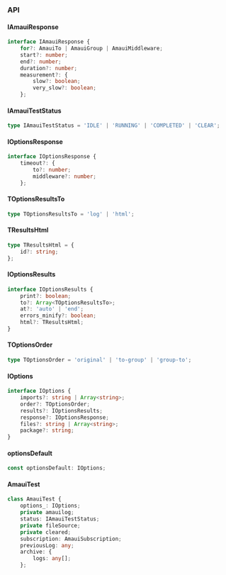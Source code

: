 

### API

#### IAmauiResponse

```ts
interface IAmauiResponse {
    for?: AmauiTo | AmauiGroup | AmauiMiddleware;
    start?: number;
    end?: number;
    duration?: number;
    measurement?: {
        slow?: boolean;
        very_slow?: boolean;
    };
```

#### IAmauiTestStatus

```ts
type IAmauiTestStatus = 'IDLE' | 'RUNNING' | 'COMPLETED' | 'CLEAR';
```

#### IOptionsResponse

```ts
interface IOptionsResponse {
    timeout?: {
        to?: number;
        middleware?: number;
    };
```

#### TOptionsResultsTo

```ts
type TOptionsResultsTo = 'log' | 'html';
```

#### TResultsHtml

```ts
type TResultsHtml = {
    id?: string;
};
```

#### IOptionsResults

```ts
interface IOptionsResults {
    print?: boolean;
    to?: Array<TOptionsResultsTo>;
    at?: 'auto' | 'end';
    errors_minify?: boolean;
    html?: TResultsHtml;
}
```

#### TOptionsOrder

```ts
type TOptionsOrder = 'original' | 'to-group' | 'group-to';
```

#### IOptions

```ts
interface IOptions {
    imports?: string | Array<string>;
    order?: TOptionsOrder;
    results?: IOptionsResults;
    response?: IOptionsResponse;
    files?: string | Array<string>;
    package?: string;
}
```

#### optionsDefault

```ts
const optionsDefault: IOptions;
```

#### AmauiTest

```ts
class AmauiTest {
    options_: IOptions;
    private amauilog;
    status: IAmauiTestStatus;
    private fileSource;
    private cleared;
    subscription: AmauiSubscription;
    previousLog: any;
    archive: {
        logs: any[];
    };
```

